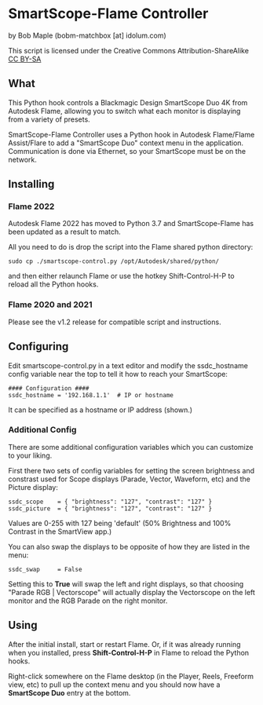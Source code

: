 # SmartScope-Flame Controller
by Bob Maple (bobm-matchbox [at] idolum.com)

This script is licensed under the Creative Commons Attribution-ShareAlike [CC BY-SA](https://creativecommons.org/licenses/by-sa/4.0/)


## What

This Python hook controls a Blackmagic Design SmartScope Duo 4K from Autodesk Flame,
allowing you to switch what each monitor is displaying from a variety of presets.

SmartScope-Flame Controller uses a Python hook in Autodesk Flame/Flame Assist/Flare
to add a "SmartScope Duo" context menu in the application.  Communication is done
via Ethernet, so your SmartScope must be on the network.


## Installing

### Flame 2022

Autodesk Flame 2022 has moved to Python 3.7 and SmartScope-Flame has been updated
as a result to match.

All you need to do is drop the script into the Flame shared python directory:

  `sudo cp ./smartscope-control.py /opt/Autodesk/shared/python/`

and then either relaunch Flame or use the hotkey Shift-Control-H-P to reload all
the Python hooks.

### Flame 2020 and 2021

Please see the v1.2 release for compatible script and instructions.


## Configuring

Edit smartscope-control.py in a text editor and modify the ssdc_hostname config
variable near the top to tell it how to reach your SmartScope:

```
#### Configuration ####
ssdc_hostname = '192.168.1.1'  # IP or hostname
```
It can be specified as a hostname or IP address (shown.)

### Additional Config

There are some additional configuration variables which you can customize
to your liking.

First there two sets of config variables for setting the screen brightness and
constrast used for Scope displays (Parade, Vector, Waveform, etc) and the Picture
display:

```
ssdc_scope    = { "brightness": "127", "contrast": "127" }
ssdc_picture  = { "brightness": "127", "contrast": "127" }
```
Values are 0-255 with 127 being 'default' (50% Brightness and 100% Contrast in
the SmartView app.)

You can also swap the displays to be opposite of how they are listed in the menu:

```
ssdc_swap     = False
```

Setting this to **True** will swap the left and right displays, so that choosing
"Parade RGB | Vectorscope" will actually display the Vectorscope on the left monitor
and the RGB Parade on the right monitor.


## Using

After the initial install, start or restart Flame.  Or, if it was already running
when you installed, press **Shift-Control-H-P** in Flame to reload the Python hooks.

Right-click somewhere on the Flame desktop (in the Player, Reels, Freeform view,
etc) to pull up the context menu and you should now have a **SmartScope Duo** entry
at the bottom.
